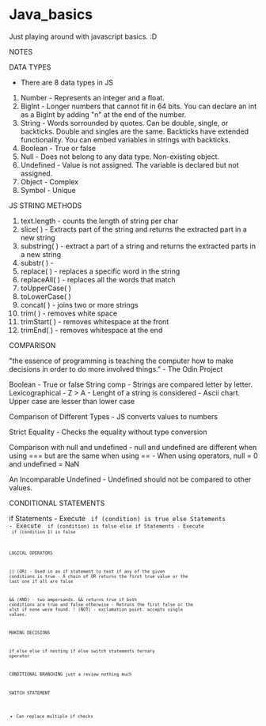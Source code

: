 # Java_basics
Just playing around with javascript basics. :D

NOTES

DATA TYPES
- There are 8 data types in JS
1. Number - Represents an integer and a float.
2. BigInt - Longer numbers that cannot fit in 64 bits. You can declare an int as a BigInt by adding "n" at the end of the number.
3. String - Words sorrounded by quotes. Can be double, single, or backticks. Double and singles are the same. Backticks have extended functionality. You can embed variables in strings with backticks.
4. Boolean - True or false
5. Null - Does not belong to any data type. Non-existing object.
6. Undefined - Value is not assigned. The variable is declared but not assigned.
7. Object - Complex
8. Symbol - Unique

JS STRING METHODS

1. text.length - counts the length of string per char
2. slice( ) - Extracts part of the string and returns the extracted part in a new string
3. substring( ) - extract a part of a string and returns the extracted parts in a new string
4. substr( ) - 
5. replace( ) - replaces a specific word in the string
6. replaceAll( ) - replaces all the words that match
7. toUpperCase( )
8. toLowerCase( )
9. concat( ) - joins two or more strings
10. trim( ) - removes white space
11. trimStart( ) - removes whitespace at the front
12. trimEnd( ) - removes whitespace at the end

COMPARISON

"the essence of programming is teaching the computer how to make decisions in order to do more involved things." - The Odin Project

Boolean - True or false
String comp - Strings are compared letter by letter. Lexicographical
            - Z > A
            - Lenght of a string is considered
            - Ascii chart. Upper case are lesser than lower case

Comparison of Different Types - JS converts values to numbers

Strict Equality - Checks the equality without type conversion

Comparison with null and undefined - null and undefined are different when using === but are the same when using ==
            - When using operators, null = 0 and undefined = NaN

An Incomparable Undefined - Undefined should not be compared to other values.

CONDITIONAL STATEMENTS

if Statements - Execute <code> if (condition) is true
else Statements - Execute <code> if (condition) is false
else if Statements - Execute <code> if (condition 1) is false

LOGICAL OPERATORS

|| (OR) - Used in an if statement to test if any of the given conditions is true
        - A chain of OR returns the first true value or the last one if all are false

&& (AND) - two ampersands. && returns true if both conditions are true and false otherwise
        - Retruns the first false or the alst if none were found.
! (NOT) - exclamation point. accepts single values.

MAKING DECISIONS

if else
else if
nesting if else
switch statements
ternary operator

CONDITIONAL BRANCHING
just a review nothing much

SWITCH STATEMENT
- Can replace multiple if checks